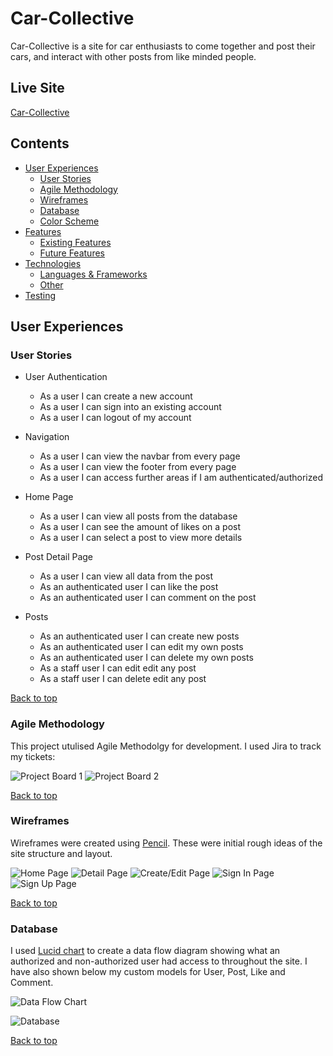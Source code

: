 # Car-Collective

Car-Collective is a site for car enthusiasts to come together and post their cars, and interact with other posts from like minded people.

## Live Site

[Car-Collective](https://car-collective-8debc1088dd6.herokuapp.com/)

## Contents

- [User Experiences](#user-experence)
  - [User Stories]("user-stories)
  - [Agile Methodology](#agile-methodology)
  - [Wireframes](#wireframes)
  - [Database](#database)
  - [Color Scheme](#color-scheme)
- [Features](#features)
  - [Existing Features](#existing-features)
  - [Future Features](#future-features)
- [Technologies](#technologies)
  - [Languages & Frameworks](#languages-and-frameworks)
  - [Other](#other)
- [Testing](#testing)

## **User Experiences**

### **User Stories**

- User Authentication

  - As a user I can create a new account
  - As a user I can sign into an existing account
  - As a user I can logout of my account

- Navigation

  - As a user I can view the navbar from every page
  - As a user I can view the footer from every page
  - As a user I can access further areas if I am authenticated/authorized

- Home Page

  - As a user I can view all posts from the database
  - As a user I can see the amount of likes on a post
  - As a user I can select a post to view more details

- Post Detail Page

  - As a user I can view all data from the post
  - As an authenticated user I can like the post
  - As an authenticated user I can comment on the post

- Posts
  - As an authenticated user I can create new posts
  - As an authenticated user I can edit my own posts
  - As an authenticated user I can delete my own posts
  - As a staff user I can edit edit any post
  - As a staff user I can delete edit any post

[Back to top](#contents)

### **Agile Methodology**

This project utulised Agile Methodolgy for development. I used Jira to track my tickets:

![Project Board 1](staticfiles/readme/project-board-1.png)
![Project Board 2](staticfiles/readme/project-board-2.png)

[Back to top](#contents)

### **Wireframes**

Wireframes were created using [Pencil](https://pencil.evolus.vn/). These were initial rough ideas of the site structure and layout.

![Home Page](staticfiles/readme/pencil-designs/home-page-mock.png)
![Detail Page](staticfiles/readme/pencil-designs/post-detail-page-mock.png)
![Create/Edit Page](staticfiles/readme/pencil-designs/create-edit-post-page-mock.png)
![Sign In Page](staticfiles/readme/pencil-designs/signin-page-mock.png)
![Sign Up Page](staticfiles/readme/pencil-designs/signup-page-mock.png)

[Back to top](#contents)

### **Database**

I used [Lucid chart](https://lucidchart.com/pages/) to create a data flow diagram showing what an authorized and non-authorized user had access to throughout the site. I have also shown below my custom models for User, Post, Like and Comment.

![Data Flow Chart](staticfiles/readme/data-flow-diagram.png)

![Database](staticfiles/readme/models.png)

[Back to top](#contents)

